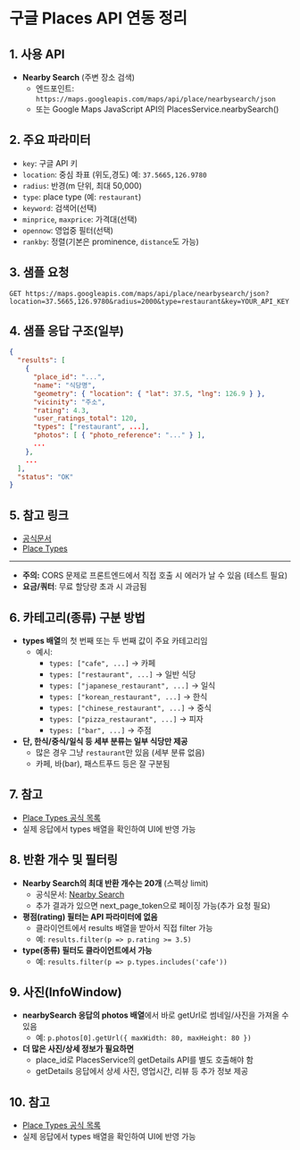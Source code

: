 # 구글 Places API 연동 정리

## 1. 사용 API
- **Nearby Search** (주변 장소 검색)
  - 엔드포인트: `https://maps.googleapis.com/maps/api/place/nearbysearch/json`
  - 또는 Google Maps JavaScript API의 PlacesService.nearbySearch()

## 2. 주요 파라미터
- `key`: 구글 API 키
- `location`: 중심 좌표 (위도,경도) 예: `37.5665,126.9780`
- `radius`: 반경(m 단위, 최대 50,000)
- `type`: place type (예: `restaurant`)
- `keyword`: 검색어(선택)
- `minprice`, `maxprice`: 가격대(선택)
- `opennow`: 영업중 필터(선택)
- `rankby`: 정렬(기본은 prominence, `distance`도 가능)

## 3. 샘플 요청
```
GET https://maps.googleapis.com/maps/api/place/nearbysearch/json?location=37.5665,126.9780&radius=2000&type=restaurant&key=YOUR_API_KEY
```

## 4. 샘플 응답 구조(일부)
```json
{
  "results": [
    {
      "place_id": "...",
      "name": "식당명",
      "geometry": { "location": { "lat": 37.5, "lng": 126.9 } },
      "vicinity": "주소",
      "rating": 4.3,
      "user_ratings_total": 120,
      "types": ["restaurant", ...],
      "photos": [ { "photo_reference": "..." } ],
      ...
    },
    ...
  ],
  "status": "OK"
}
```

## 5. 참고 링크
- [공식문서](https://developers.google.com/maps/documentation/places/web-service/search)
- [Place Types](https://developers.google.com/maps/documentation/places/web-service/supported_types)

---

- **주의:** CORS 문제로 프론트엔드에서 직접 호출 시 에러가 날 수 있음 (테스트 필요)
- **요금/쿼터**: 무료 할당량 초과 시 과금됨

## 6. 카테고리(종류) 구분 방법
- **types 배열**의 첫 번째 또는 두 번째 값이 주요 카테고리임
  - 예시:
    - `types: ["cafe", ...]` → 카페
    - `types: ["restaurant", ...]` → 일반 식당
    - `types: ["japanese_restaurant", ...]` → 일식
    - `types: ["korean_restaurant", ...]` → 한식
    - `types: ["chinese_restaurant", ...]` → 중식
    - `types: ["pizza_restaurant", ...]` → 피자
    - `types: ["bar", ...]` → 주점
- **단, 한식/중식/일식 등 세부 분류는 일부 식당만 제공**
  - 많은 경우 그냥 `restaurant`만 있음 (세부 분류 없음)
  - 카페, 바(bar), 패스트푸드 등은 잘 구분됨

## 7. 참고
- [Place Types 공식 목록](https://developers.google.com/maps/documentation/places/web-service/supported_types)
- 실제 응답에서 types 배열을 확인하여 UI에 반영 가능 

## 8. 반환 개수 및 필터링
- **Nearby Search의 최대 반환 개수는 20개** (스펙상 limit)
  - 공식문서: [Nearby Search](https://developers.google.com/maps/documentation/places/web-service/search-nearby)
  - 추가 결과가 있으면 next_page_token으로 페이징 가능(추가 요청 필요)
- **평점(rating) 필터는 API 파라미터에 없음**
  - 클라이언트에서 results 배열을 받아서 직접 filter 가능
  - 예: `results.filter(p => p.rating >= 3.5)`
- **type(종류) 필터도 클라이언트에서 가능**
  - 예: `results.filter(p => p.types.includes('cafe'))`

## 9. 사진(InfoWindow)
- **nearbySearch 응답의 photos 배열**에서 바로 getUrl로 썸네일/사진을 가져올 수 있음
  - 예: `p.photos[0].getUrl({ maxWidth: 80, maxHeight: 80 })`
- **더 많은 사진/상세 정보가 필요하면**
  - place_id로 PlacesService의 getDetails API를 별도 호출해야 함
  - getDetails 응답에서 상세 사진, 영업시간, 리뷰 등 추가 정보 제공

## 10. 참고
- [Place Types 공식 목록](https://developers.google.com/maps/documentation/places/web-service/supported_types)
- 실제 응답에서 types 배열을 확인하여 UI에 반영 가능 